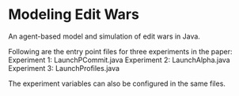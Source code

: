 # Modeling Edit Wars
An agent-based model and simulation of edit wars in Java.

Following are the entry point files for three experiments in the paper:
Experiment 1: LaunchPCommit.java
Experiment 2: LaunchAlpha.java
Experiment 3: LaunchProfiles.java

The experiment variables can also be configured in the same files.
